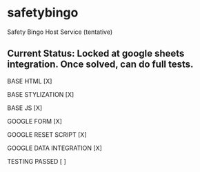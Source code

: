 # safetybingo
Safety Bingo Host Service (tentative)

## Current Status: Locked at google sheets integration. Once solved, can do full tests.


BASE HTML                 [X]

BASE STYLIZATION          [X]

BASE JS                   [X]

GOOGLE FORM               [X]

GOOGLE RESET SCRIPT       [X]

GOOGLE DATA INTEGRATION   [X]

TESTING PASSED            [ ]
